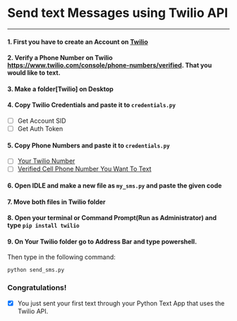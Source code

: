 # Send text Messages using Twilio API
------

#### 1. First you have to create an Account on [Twilio](http://twilio.com)

#### 2. Verify a Phone Number on Twilio https://www.twilio.com/console/phone-numbers/verified. That you would like to text.

#### 3. Make a folder[Twilio] on Desktop 

#### 4. Copy Twilio Credentials and paste it to `credentials.py`
- [ ] Get Account SID
- [ ] Get Auth Token

#### 5. Copy Phone Numbers  and paste it to `credentials.py`
- [ ] [Your Twilio Number](https://www.twilio.com/console/phone-numbers/incoming)
- [ ] [Verified Cell Phone Number You Want To Text](https://www.twilio.com/console/phone-numbers/verified)

#### 6. Open **IDLE** and make a new file as `my_sms.py` and paste the given code

#### 7. Move both files in Twilio folder

#### 8. Open your terminal or Command Prompt(Run as Administrator) and type `pip install twilio`

#### 9. On Your Twilio folder go to Address Bar and type **powershell**.
Then type in the following command:
```
python send_sms.py
```

### Congratulations!
- [X] You just sent your first text through your Python Text App that uses the Twilio API.
